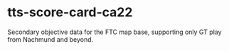 # tts-score-card-ca22
Secondary objective data for the FTC map base, supporting only GT play from Nachmund and beyond.
